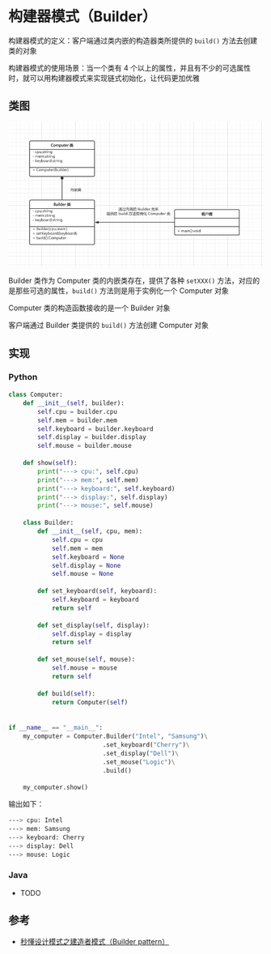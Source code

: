 # 构建器模式（Builder）

构建器模式的定义：客户端通过类内嵌的构造器类所提供的 `build()` 方法去创建类的对象

构建器模式的使用场景：当一个类有 4 个以上的属性，并且有不少的可选属性时，就可以用构建器模式来实现链式初始化，让代码更加优雅

## 类图

![](https://raw.githubusercontent.com/hsxhr-10/Blog/master/image/%E8%AE%BE%E8%AE%A1%E6%A8%A1%E5%BC%8F-10.png)

Builder 类作为 Computer 类的内嵌类存在，提供了各种 `setXXX()` 方法，对应的是那些可选的属性，`build()` 方法则是用于实例化一个 Computer 对象

Computer 类的构造函数接收的是一个 Builder 对象

客户端通过 Builder 类提供的 `build()` 方法创建 Computer 对象

## 实现

### Python

```python
class Computer:
    def __init__(self, builder):
        self.cpu = builder.cpu
        self.mem = builder.mem
        self.keyboard = builder.keyboard
        self.display = builder.display
        self.mouse = builder.mouse

    def show(self):
        print("---> cpu:", self.cpu)
        print("---> mem:", self.mem)
        print("---> keyboard:", self.keyboard)
        print("---> display:", self.display)
        print("---> mouse:", self.mouse)

    class Builder:
        def __init__(self, cpu, mem):
            self.cpu = cpu
            self.mem = mem
            self.keyboard = None
            self.display = None
            self.mouse = None

        def set_keyboard(self, keyboard):
            self.keyboard = keyboard
            return self

        def set_display(self, display):
            self.display = display
            return self

        def set_mouse(self, mouse):
            self.mouse = mouse
            return self

        def build(self):
            return Computer(self)


if __name__ == "__main__":
    my_computer = Computer.Builder("Intel", "Samsung")\
                          .set_keyboard("Cherry")\
                          .set_display("Dell")\
                          .set_mouse("Logic")\
                          .build()

    my_computer.show()
```

输出如下：

```BASH
---> cpu: Intel
---> mem: Samsung
---> keyboard: Cherry
---> display: Dell
---> mouse: Logic
```

### Java

- TODO

## 参考

- [秒懂设计模式之建造者模式（Builder pattern）](https://zhuanlan.zhihu.com/p/58093669#:~:text=%E5%A6%82%E4%B8%8A%E5%9B%BE%E6%89%80%E7%A4%BA%EF%BC%8Cbuilder,%E7%B1%BB%E9%9C%80%E8%A6%81%E5%AE%9E%E7%8E%B0%E8%BF%99%E4%BA%9B%E6%AD%A5%E9%AA%A4%E3%80%82)
